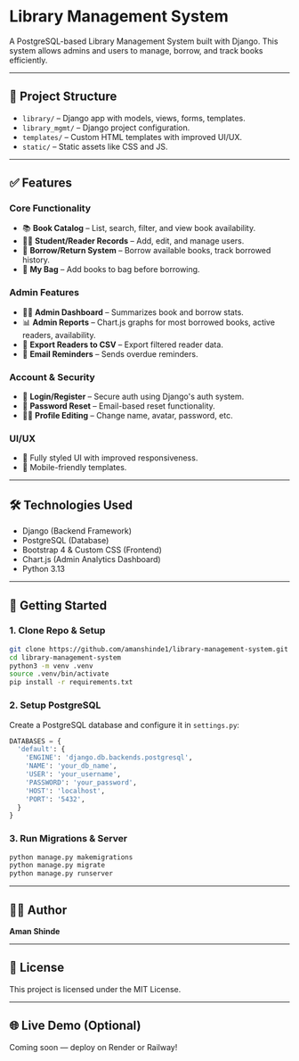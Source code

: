 # Library Management System

A PostgreSQL-based Library Management System built with Django. This system allows admins and users to manage, borrow, and track books efficiently.

---

## 📁 Project Structure
- `library/` – Django app with models, views, forms, templates.
- `library_mgmt/` – Django project configuration.
- `templates/` – Custom HTML templates with improved UI/UX.
- `static/` – Static assets like CSS and JS.

---

## ✅ Features
### Core Functionality
- 📚 **Book Catalog** – List, search, filter, and view book availability.
- 🙋‍♂️ **Student/Reader Records** – Add, edit, and manage users.
- 🔁 **Borrow/Return System** – Borrow available books, track borrowed history.
- 🛒 **My Bag** – Add books to bag before borrowing.

### Admin Features
- 🙋‍♂️ **Admin Dashboard** – Summarizes book and borrow stats.
- 📊 **Admin Reports** – Chart.js graphs for most borrowed books, active readers, availability.
- 📂 **Export Readers to CSV** – Export filtered reader data.
- 📧 **Email Reminders** – Sends overdue reminders.

### Account & Security
- 🔐 **Login/Register** – Secure auth using Django's auth system.
- 🔄 **Password Reset** – Email-based reset functionality.
- 🧑‍🎓 **Profile Editing** – Change name, avatar, password, etc.

### UI/UX
- 🎨 Fully styled UI with improved responsiveness.
- 📱 Mobile-friendly templates.

---

## 🛠️ Technologies Used
- Django (Backend Framework)
- PostgreSQL (Database)
- Bootstrap 4 & Custom CSS (Frontend)
- Chart.js (Admin Analytics Dashboard)
- Python 3.13

---

## 🚀 Getting Started
### 1. Clone Repo & Setup
```bash
git clone https://github.com/amanshinde1/library-management-system.git
cd library-management-system
python3 -m venv .venv
source .venv/bin/activate
pip install -r requirements.txt
```

### 2. Setup PostgreSQL
Create a PostgreSQL database and configure it in `settings.py`:
```python
DATABASES = {
  'default': {
    'ENGINE': 'django.db.backends.postgresql',
    'NAME': 'your_db_name',
    'USER': 'your_username',
    'PASSWORD': 'your_password',
    'HOST': 'localhost',
    'PORT': '5432',
  }
}
```

### 3. Run Migrations & Server
```bash
python manage.py makemigrations
python manage.py migrate
python manage.py runserver
```

---

## 👨‍💻 Author
**Aman Shinde**

---

## 📄 License
This project is licensed under the MIT License.

---

## 🌐 Live Demo (Optional)
Coming soon — deploy on Render or Railway!
